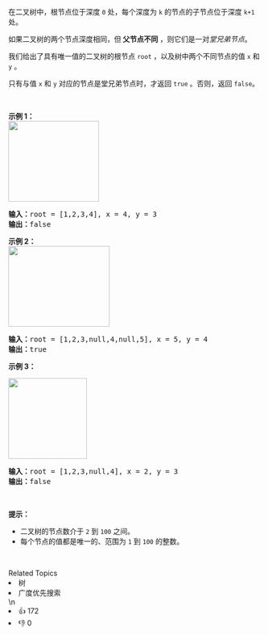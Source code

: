 <p>在二叉树中，根节点位于深度 <code>0</code> 处，每个深度为 <code>k</code> 的节点的子节点位于深度 <code>k+1</code> 处。</p>

<p>如果二叉树的两个节点深度相同，但<strong> 父节点不同</strong> ，则它们是一对<em>堂兄弟节点</em>。</p>

<p>我们给出了具有唯一值的二叉树的根节点 <code>root</code> ，以及树中两个不同节点的值 <code>x</code> 和 <code>y</code> 。</p>

<p>只有与值 <code>x</code> 和 <code>y</code> 对应的节点是堂兄弟节点时，才返回 <code>true</code> 。否则，返回 <code>false</code>。</p>

<p> </p>

<p><strong>示例 1：<br />
<img alt="" src="https://assets.leetcode-cn.com/aliyun-lc-upload/uploads/2019/02/16/q1248-01.png" style="height: 160px; width: 180px;" /></strong></p>

<pre>
<strong>输入：</strong>root = [1,2,3,4], x = 4, y = 3
<strong>输出：</strong>false
</pre>

<p><strong>示例 2：<br />
<img alt="" src="https://assets.leetcode-cn.com/aliyun-lc-upload/uploads/2019/02/16/q1248-02.png" style="height: 160px; width: 201px;" /></strong></p>

<pre>
<strong>输入：</strong>root = [1,2,3,null,4,null,5], x = 5, y = 4
<strong>输出：</strong>true
</pre>

<p><strong>示例 3：</strong></p>

<p><strong><img alt="" src="https://assets.leetcode-cn.com/aliyun-lc-upload/uploads/2019/02/16/q1248-03.png" style="height: 160px; width: 156px;" /></strong></p>

<pre>
<strong>输入：</strong>root = [1,2,3,null,4], x = 2, y = 3
<strong>输出：</strong>false</pre>

<p> </p>

<p><strong>提示：</strong></p>

<ul>
	<li>二叉树的节点数介于 <code>2</code> 到 <code>100</code> 之间。</li>
	<li>每个节点的值都是唯一的、范围为 <code>1</code> 到 <code>100</code> 的整数。</li>
</ul>

<p> </p>
<div><div>Related Topics</div><div><li>树</li><li>广度优先搜索</li></div></div>\n<div><li>👍 172</li><li>👎 0</li></div>